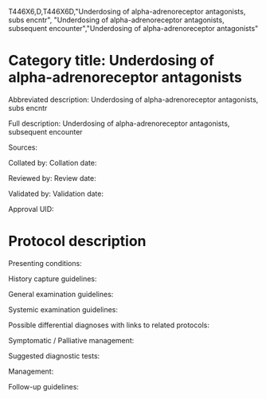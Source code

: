 T446X6,D,T446X6D,"Underdosing of alpha-adrenoreceptor antagonists, subs encntr", "Underdosing of alpha-adrenoreceptor antagonists, subsequent encounter","Underdosing of alpha-adrenoreceptor antagonists"
# Category title: Underdosing of alpha-adrenoreceptor antagonists

Abbreviated description: Underdosing of alpha-adrenoreceptor antagonists, subs encntr

Full description: Underdosing of alpha-adrenoreceptor antagonists, subsequent encounter

Sources:

Collated by:
Collation date:

Reviewed by:
Review date:

Validated by:
Validation date:

Approval UID:

# Protocol description

Presenting conditions:

History capture guidelines:

General examination guidelines:

Systemic examination guidelines:

Possible differential diagnoses with links to related protocols:

Symptomatic / Palliative management:

Suggested diagnostic tests:

Management:

Follow-up guidelines:
